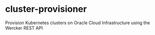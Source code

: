 # cluster-provisioner
Provision Kubernetes clusters on Oracle Cloud Infrastructure using the Wercker REST API
